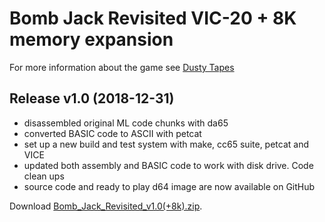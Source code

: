 # Bomb Jack Revisited VIC-20 + 8K memory expansion

For more information about the game see
[Dusty Tapes](https://ops.github.io/Dusty-Tapes/)

## Release v1.0 (2018-12-31)

- disassembled original ML code chunks with da65
- converted BASIC code to ASCII with petcat
- set up a new build and test system with make, cc65 suite, petcat and VICE
- updated both assembly and BASIC code to work with disk drive. Code clean ups
- source code and ready to play d64 image are now available on GitHub

Download [Bomb_Jack_Revisited_v1.0(+8k).zip](releases/Bomb_Jack_Revisited_v1.0(+8k).zip).
